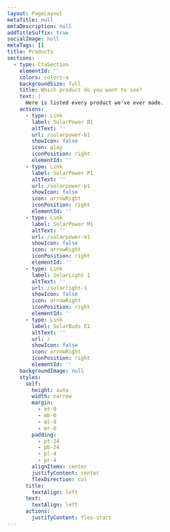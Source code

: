 ```yaml
---
layout: PageLayout
metaTitle: null
metaDescription: null
addTitleSuffix: true
socialImage: null
metaTags: []
title: Products
sections:
  - type: CtaSection
    elementId: ''
    colors: colors-a
    backgroundSize: full
    title: Which product do you want to see?
    text: |
      Here is listed every product we've ever made.
    actions:
      - type: Link
        label: SolarPower B1
        altText: ''
        url: /solarpower-b1
        showIcon: false
        icon: play
        iconPosition: right
        elementId: ''
      - type: Link
        label: SolarPower P1
        altText: ''
        url: /solarpower-p1
        showIcon: false
        icon: arrowRight
        iconPosition: right
        elementId: ''
      - type: Link
        label: SolarPower M1
        altText: ''
        url: /solarpower-m1
        showIcon: false
        icon: arrowRight
        iconPosition: right
        elementId: ''
      - type: Link
        label: SolarLight 1
        altText: ''
        url: /solarlight-1
        showIcon: false
        icon: arrowRight
        iconPosition: right
        elementId: ''
      - type: Link
        label: SolarBuds E1
        altText: ''
        url: /
        showIcon: false
        icon: arrowRight
        iconPosition: right
        elementId: ''
    backgroundImage: null
    styles:
      self:
        height: auto
        width: narrow
        margin:
          - mt-0
          - mb-0
          - ml-0
          - mr-0
        padding:
          - pt-24
          - pb-24
          - pl-4
          - pr-4
        alignItems: center
        justifyContent: center
        flexDirection: col
      title:
        textAlign: left
      text:
        textAlign: left
      actions:
        justifyContent: flex-start
---
```

